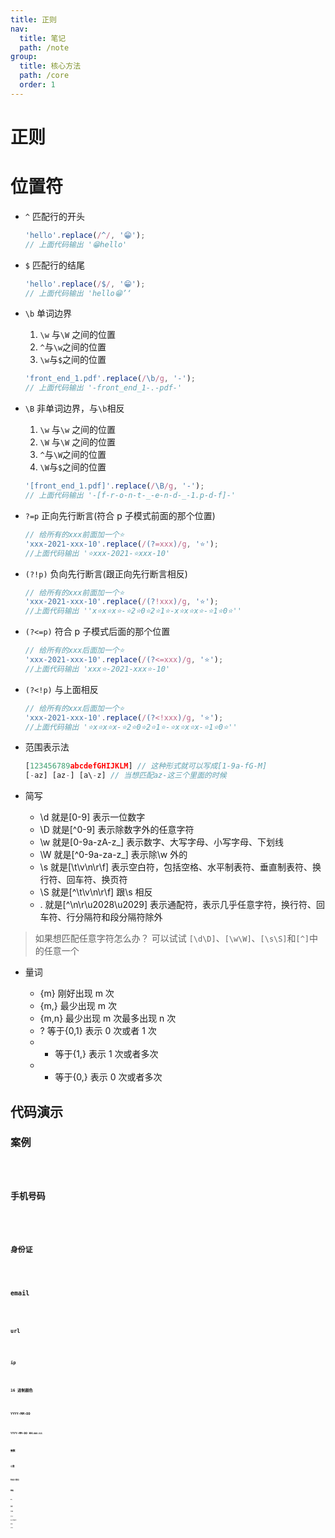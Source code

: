 ```yaml
---
title: 正则
nav:
  title: 笔记
  path: /note
group:
  title: 核心方法
  path: /core
  order: 1
---
```


# 正则

# 位置符

- `^` 匹配行的开头

  ```jsx | pure
  'hello'.replace(/^/, '😁');
  // 上面代码输出 '😁hello'
  ```

- `$` 匹配行的结尾

  ```jsx | pure
  'hello'.replace(/$/, '😁');
  // 上面代码输出 'hello😁’‘
  ```

- `\b` 单词边界

  1. `\w` 与`\W` 之间的位置
  2. `^`与`\w`之间的位置
  3. `\w`与`$`之间的位置

  ```jsx | pure
  'front_end_1.pdf'.replace(/\b/g, '-');
  // 上面代码输出 '-front_end_1-.-pdf-'
  ```

- `\B` 非单词边界，与`\b`相反

  1. `\w` 与`\w` 之间的位置
  2. `\W` 与`\W` 之间的位置
  3. `^`与`\W`之间的位置
  4. `\W`与`$`之间的位置

  ```jsx | pure
  '[front_end_1.pdf]'.replace(/\B/g, '-');
  // 上面代码输出 '-[f-r-o-n-t-_-e-n-d-_-1.p-d-f]-'
  ```

- `?=p` 正向先行断言(符合 p 子模式前面的那个位置)

  ```jsx |pure
  // 给所有的xxx前面加一个⭐️
  'xxx-2021-xxx-10'.replace(/(?=xxx)/g, '⭐️');
  //上面代码输出 '⭐️xxx-2021-⭐️xxx-10'
  ```

- `(?!p)` 负向先行断言(跟正向先行断言相反)

  ```jsx |pure
  // 给所有的xxx前面加一个⭐️
  'xxx-2021-xxx-10'.replace(/(?!xxx)/g, '⭐️');
  //上面代码输出 ''x⭐️x⭐️x⭐️-⭐️2⭐️0⭐️2⭐️1⭐️-x⭐️x⭐️x⭐️-⭐️1⭐️0⭐️''
  ```

- `(?<=p)` 符合 p 子模式后面的那个位置

  ```jsx |pure
  // 给所有的xxx后面加一个⭐️
  'xxx-2021-xxx-10'.replace(/(?<=xxx)/g, '⭐️');
  //上面代码输出 'xxx⭐️-2021-xxx⭐️-10'
  ```

- `(?<!p)` 与上面相反

  ```jsx |pure
  // 给所有的xxx后面加一个⭐️
  'xxx-2021-xxx-10'.replace(/(?<!xxx)/g, '⭐️');
  //上面代码输出 '⭐️x⭐️x⭐️x-⭐️2⭐️0⭐️2⭐️1⭐️-⭐️x⭐️x⭐️x-⭐️1⭐️0⭐️''
  ```

- 范围表示法

  ```jsx |pure
  [123456789abcdefGHIJKLM] // 这种形式就可以写成[1-9a-fG-M]
  [-az] [az-] [a\-z] // 当想匹配az-这三个里面的时候
  ```

- 简写

  - \d 就是[0-9] 表示一位数字
  - \D 就是[^0-9] 表示除数字外的任意字符
  - \w 就是[0-9a-zA-z_] 表示数字、大写字母、小写字母、下划线
  - \W 就是[^0-9a-za-z_] 表示除\w 外的
  - \s 就是[\t\v\n\r\f] 表示空白符，包括空格、水平制表符、垂直制表符、换行符、回车符、换页符
  - \S 就是[^\t\v\n\r\f] 跟\s 相反
  - . 就是[^\n\r\u2028\u2029] 表示通配符，表示几乎任意字符，换行符、回车符、行分隔符和段分隔符除外

> 如果想匹配任意字符怎么办？
> 可以试试 `[\d\D]`、`[\w\W]`、`[\s\S]`和`[^]`中的任意一个

- 量词

  - {m} 刚好出现 m 次
  - {m,} 最少出现 m 次
  - {m,n} 最少出现 m 次最多出现 n 次
  - ? 等于{0,1} 表示 0 次或者 1 次
  - - 等于{1,} 表示 1 次或者多次
  - - 等于{0,} 表示 0 次或者多次

## 代码演示

### 案例

<code src="./demo/demo1.tsx" />

### 手机号码

<code src="./demo/phone.tsx" />

### 身份证

<code src="./demo/idcard.tsx" />

### email

<code src="./demo/email.tsx" />

### url

<code src="./demo/url.tsx" />

### ip

<code src="./demo/ipv4.tsx" />

### 16 进制颜色

<code src="./demo/color16.tsx" />

### YYYY-MM-DD

<code src="./demo/date-ymd.tsx" />

### YYYY-MM-DD HH:mm:ss

<code src="./demo/date-ymdhms.tsx" />

### 整数

<code src="./demo/integer.tsx" />

### 小数

<code src="./demo/float.tsx" />

### 特定小数位

<code src="./demo/limit-precision.tsx" />

### 邮编

<code src="./demo/postal-no.tsx" />

### qq

<code src="./demo/qq.tsx" />

### 微信

<code src="./demo/wx.tsx" />

### 车牌号

<code src="./demo/car-no.tsx" />

### 全字母

<code src="./demo/letter.tsx" />

### 中文&字母&特殊字符

<code src="./demo/chinese.tsx" />

### 密码强度

<code src="./demo/password.tsx" />

### 文件扩展名

<code src="./demo/file-extens.tsx" />
